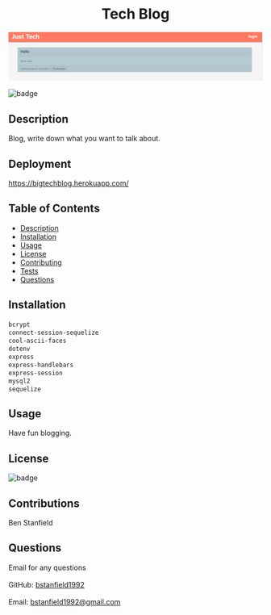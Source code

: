 
<h1 align="center">Tech Blog</h1>

![Screenshot](./ScreenShots/screenshot.png)

![badge](https://img.shields.io/badge/license-MIT-brightgreen)<br />
## Description
Blog, write down what you want to talk about.

## Deployment
https://bigtechblog.herokuapp.com/

## Table of Contents
- [Description](#description)
- [Installation](#installation)
- [Usage](#usage)
- [License](#license)
- [Contributing](#contributing)
- [Tests](#tests)
- [Questions](#questions)

## Installation
    bcrypt
    connect-session-sequelize
    cool-ascii-faces
    dotenv
    express
    express-handlebars
    express-session
    mysql2
    sequelize

## Usage
Have fun blogging.

## License
![badge](https://img.shields.io/badge/license-MIT-brightgreen)


## Contributions
Ben Stanfield

## Questions
Email for any questions<br />
<br />
GitHub: [bstanfield1992](https://github.com/bstanfield1992)<br />
<br />
Email: bstanfield1992@gmail.com<br /><br />
    